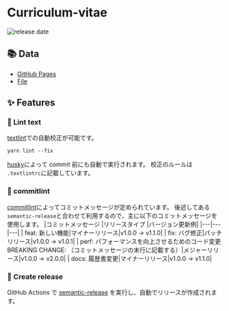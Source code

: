 # Curriculum-vitae

![release date](https://img.shields.io/github/release-date/negiseijin/Curriculum-vitae?color=blue&logo=github)

## :books: Data

- [GitHub Pages](https://negiseijin.github.io/Curriculum-vitae/)
- [File](https://github.com/negiseijin/Curriculum-vitae/blob/master/docs/README.md)

## :sparkles: Features

### :memo: Lint text

[textlint](https://textlint.github.io/)での自動校正が可能です。

```yarn
yarn lint --fix
```

[husky](https://typicode.github.io/husky/#/)によって commit 前にも自動で実行されます。
校正のルールは `.textlintrc`に記載しています。

### :wrench: commitlint

[commitlint](https://commitlint.js.org/#/)によってコミットメッセージが定められています。
後述してある`semantic-release`と合わせて利用するので、主に以下のコミットメッセージを使用します。
|コミットメッセージ |リリースタイプ |バージョン更新例|
|---|---|---|
| feat: 新しい機能|マイナーリリース|v1.0.0 → v1.1.0|
| fix: バグ修正|パッチリリース|v1.0.0 → v1.0.1|
| perf: パフォーマンスを向上させるためのコード変更<br>BREAKING CHANGE: （コミットメッセージの末行に記載する）|メジャーリリース|v1.0.0 → v2.0.0|
| docs: 履歴書変更|マイナーリリース|v1.0.0 → v1.1.0|

### :rocket: Create release

GitHub Actions で [semantic-release](https://semantic-release.gitbook.io/semantic-release/) を実行し、自動でリリースが作成されます。
